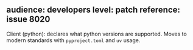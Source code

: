 audience: developers
level: patch
reference: issue 8020
---
Client (python): declares what python versions are supported. Moves to modern standards with `pyproject.toml` and `uv` usage.
